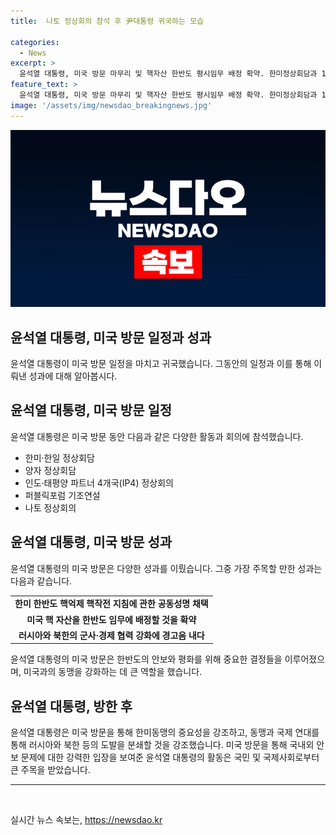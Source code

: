 ```yaml
---
title:  나토 정상회의 참석 후 尹대통령 귀국하는 모습

categories:
  - News
excerpt: >
  윤석열 대통령, 미국 방문 마무리 및 핵자산 한반도 평시임무 배정 확약. 한미정상회담과 10여개국 양자 정상회담 등 다수 회의 참석. 북한 핵억제를 위해 미국 핵 자산 한반도 평시임무 확약,  나토 정상회의 참석 후 귀국. 동맹국과의 군사·경제 협력 강화 경고 및 북한, 러시아 무모한 도발에 대한 분쇄 강조.
feature_text: >
  윤석열 대통령, 미국 방문 마무리 및 핵자산 한반도 평시임무 배정 확약. 한미정상회담과 10여개국 양자 정상회담 등 다수 회의 참석. 북한 핵억제를 위해 미국 핵 자산 한반도 평시임무 확약,  나토 정상회의 참석 후 귀국. 동맹국과의 군사·경제 협력 강화 경고 및 북한, 러시아 무모한 도발에 대한 분쇄 강조.
image: '/assets/img/newsdao_breakingnews.jpg'
---
```


<p><img src="/assets/img/newsdao_breakingnews.jpg" alt="implanttips 속보" /></p>

<h2 data-ke-size="size26">윤석열 대통령, 미국 방문 일정과 성과</h2>

<p data-ke-size="size16">윤석열 대통령이 미국 방문 일정을 마치고 귀국했습니다. 그동안의 일정과 이를 통해 이뤄낸 성과에 대해 알아봅시다.</p>

<h2>윤석열 대통령, 미국 방문 일정</h2>

<p data-ke-size="size16">윤석열 대통령은 미국 방문 동안 다음과 같은 다양한 활동과 회의에 참석했습니다.</p>

<ul>
    <li>한미·한일 정상회담</li>
    <li>양자 정상회담</li>
    <li>인도·태평양 파트너 4개국(IP4) 정상회의</li>
    <li>퍼블릭포럼 기조연설</li>
    <li>나토 정상회의</li>
</ul>

<h2>윤석열 대통령, 미국 방문 성과</h2>

<p data-ke-size="size16">윤석열 대통령의 미국 방문은 다양한 성과를 이뤘습니다. 그중 가장 주목할 만한 성과는 다음과 같습니다.</p>

<table>
    <tr>
        <td style="text-align: center; height: 17px;"><b>한미 한반도 핵억제 핵작전 지침에 관한 공동성명 채택</b></td>
    </tr>
    <tr>
        <td style="text-align: center; height: 17px;"><b>미국 핵 자산을 한반도 임무에 배정할 것을 확약</b></td>
    </tr>
    <tr>
        <td style="text-align: center; height: 17px;"><b>러시아와 북한의 군사·경제 협력 강화에 경고음 내다</b></td>
    </tr>
</table>

<p data-ke-size="size16">윤석열 대통령의 미국 방문은 한반도의 안보와 평화를 위해 중요한 결정들을 이루어졌으며, 미국과의 동맹을 강화하는 데 큰 역할을 했습니다.</p>

<h2>윤석열 대통령, 방한 후</h2>

<p data-ke-size="size16">윤석열 대통령은 미국 방문을 통해 한미동맹의 중요성을 강조하고, 동맹과 국제 연대를 통해 러시아와 북한 등의 도발을 분쇄할 것을 강조했습니다. 미국 방문을 통해 국내외 안보 문제에 대한 강력한 입장을 보여준 윤석열 대통령의 활동은 국민 및 국제사회로부터 큰 주목을 받았습니다.</p>

<hr>

<p data-ke-size="size16">&nbsp;</p>
실시간 뉴스 속보는, <a href="https://newsdao.kr" rel="dofollow">https://newsdao.kr</a>


